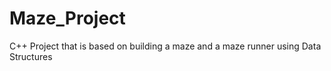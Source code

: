 # Maze_Project
C++ Project that is based on building a maze and a maze runner using Data Structures
